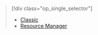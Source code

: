 > [!div class="op_single_selector"]
> * [Classic](../articles/storage/storage-cannot-delete-storage-account-container-vhd.md)
> * [Resource Manager](../articles/storage/storage-resource-manager-cannot-delete-storage-account-container-vhd.md)
> 
> 


